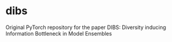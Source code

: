 # dibs
Original PyTorch repository for the paper DIBS: Diversity inducing Information Bottleneck in Model Ensembles
